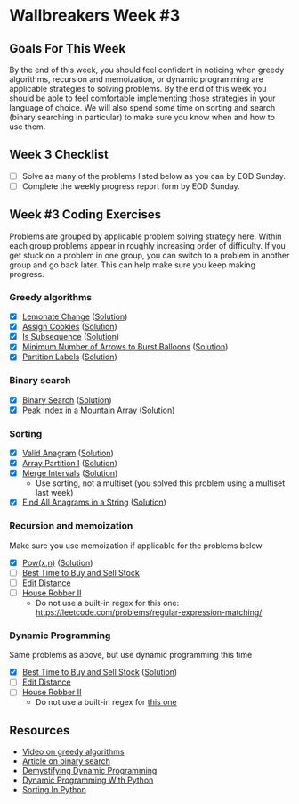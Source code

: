 # Wallbreakers Week #3

## Goals For This Week
By the end of this week, you should feel confident in noticing when greedy algorithms, recursion and memoization, or dynamic programming are applicable strategies to solving problems. By the end of this week you should be able to feel comfortable implementing those strategies in your language of choice. We will also spend some time on sorting and search (binary searching in particular) to make sure you know when and how to use them.

## Week 3 Checklist
- [ ] Solve as many of the problems listed below as you can by EOD Sunday.
- [ ] Complete the weekly progress report form by EOD Sunday.

## Week #3 Coding Exercises
Problems are grouped by applicable problem solving strategy here. Within each group problems appear in roughly increasing order of difficulty. If you get stuck on a problem in one group, you can switch to a problem in another group and go back later. This can help make sure you keep making progress.

### Greedy algorithms
- [x] [Lemonate Change](https://leetcode.com/problems/lemonade-change) ([Solution](lemonade-change.java))
- [x] [Assign Cookies](https://leetcode.com/problems/assign-cookies) ([Solution](assign-cookies.java))
- [x] [Is Subsequence](https://leetcode.com/problems/is-subsequence) ([Solution](is-subsequence.java))
- [x] [Minimum Number of Arrows to Burst Balloons](https://leetcode.com/problems/minimum-number-of-arrows-to-burst-balloons) ([Solution](minimum-number-of-arrows-to-burst-balloons.java))
- [x] [Partition Labels](https://leetcode.com/problems/partition-labels) ([Solution](partition-labels.java))

### Binary search
- [x] [Binary Search](https://leetcode.com/problems/binary-search) ([Solution](binary-search.java))
- [x] [Peak Index in a Mountain Array](https://leetcode.com/problems/peak-index-in-a-mountain-array) ([Solution](peak-index-in-a-mountain-array.java))

### Sorting
- [x] [Valid Anagram](https://leetcode.com/problems/valid-anagram) ([Solution](valid-anagram.java))
- [x] [Array Partition I](https://leetcode.com/problems/array-partition-i) ([Solution](array-partition-i.java))
- [x] [Merge Intervals](https://leetcode.com/problems/merge-intervals) ([Solution](merge-intervals.java))
	- Use sorting, not a multiset (you solved this problem using a multiset last week) 
- [x] [Find All Anagrams in a String](https://leetcode.com/problems/find-all-anagrams-in-a-string) ([Solution](find-all-anagrams-in-a-string.java))

### Recursion and memoization
Make sure you use memoization if applicable for the problems below

- [x] [Pow(x,n)](https://leetcode.com/problems/powx-n) ([Solution](powx-n.java))
- [ ] [Best Time to Buy and Sell Stock](https://leetcode.com/problems/best-time-to-buy-and-sell-stock)
- [ ] [Edit Distance](https://leetcode.com/problems/edit-distance)
- [ ] [House Robber II](https://leetcode.com/problems/house-robber-ii)
	- Do not use a built-in regex for this one: https://leetcode.com/problems/regular-expression-matching/

### Dynamic Programming
Same problems as above, but use dynamic programming this time

- [x] [Best Time to Buy and Sell Stock](https://leetcode.com/problems/best-time-to-buy-and-sell-stock) ([Solution](best-time-to-buy-and-sell-stock.java))
- [ ] [Edit Distance](https://leetcode.com/problems/edit-distance)
- [ ] [House Robber II](https://leetcode.com/problems/house-robber-ii)
	- Do not use a built-in regex for [this one](https://leetcode.com/problems/regular-expression-matching/)

## Resources
- [Video on greedy algorithms](https://www.coursera.org/learn/algorithms-greedy)
- [Article on binary search](https://www.khanacademy.org/computing/computer-science/algorithms/binary-search/a/binary-search)
- [Demystifying Dynamic Programming](https://www.freecodecamp.org/news/demystifying-dynamic-programming-3efafb8d4296/)
- [Dynamic Programming With Python](https://hackernoon.com/dynamic-programming-python-80f944aa6e6c)
- [Sorting In Python](https://www.programiz.com/python-programming/methods/list/sort)